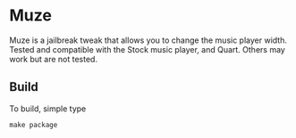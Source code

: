 # Muze

Muze is a jailbreak tweak that allows you to change the music player width. Tested and compatible with the Stock music player, and Quart. Others may work but are not tested.

## Build
To build, simple type

    make package